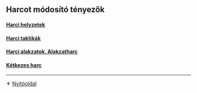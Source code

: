 ## Harcot módosító tényezők

#### [Harci helyzetek](065_01_harci_helyzetek.md)

#### [Harci taktikák](065_02_harci_taktikak.md)

#### [Harci alakzatok, Alakzatharc](065_03_harci_alakzatok.md)

#### [Kétkezes harc](065_04_ketkezes_harc.md)

---

⚜️ [Nyitóoldal](start.md#6-harcrendszer-%EF%B8%8F)
